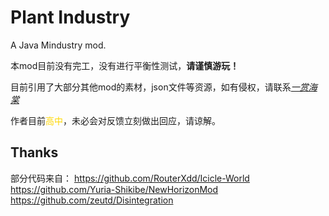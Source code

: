 # Plant Industry
A Java Mindustry mod.

本mod目前没有完工，没有进行平衡性测试，**请谨慎游玩！**

目前引用了大部分其他mod的素材，json文件等资源，如有侵权，请联系[_一赏海棠_](https://space.bilibili.com/1549375854)

作者目前<span style="color:gold">高中</span>，未必会对反馈立刻做出回应，请谅解。

## Thanks
部分代码来自：
https://github.com/RouterXdd/Icicle-World
https://github.com/Yuria-Shikibe/NewHorizonMod
https://github.com/zeutd/Disintegration